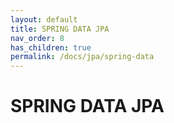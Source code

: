 ```yaml
---
layout: default
title: SPRING DATA JPA
nav_order: 8
has_children: true
permalink: /docs/jpa/spring-data
---
```


# SPRING DATA JPA

